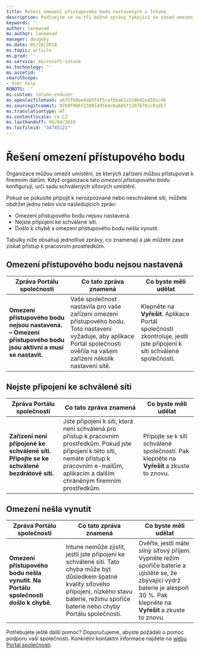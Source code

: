```yaml
---
title: Řešení omezení přístupového bodu nastavených v Intune
description: Podívejte se na tři běžné zprávy týkající se zásad omezení přístupového bodu Intune a zjistěte, jak je řešit.
keywords: ''
author: lenewsad
ms.author: lanewsad
manager: dougeby
ms.date: 05/28/2018
ms.topic: article
ms.prod: ''
ms.service: microsoft-intune
ms.technology: ''
ms.assetid: ''
searchScope:
- User help
ROBOTS: ''
ms.custom: intune-enduser
ms.openlocfilehash: a6f5fb0ae4ab5f4f5cafbba6122c0b42e4591c4b
ms.sourcegitcommit: 97b9f966f23895495b4c8a685f1397b78cc01d57
ms.translationtype: HT
ms.contentlocale: cs-CZ
ms.lasthandoff: 06/04/2018
ms.locfileid: "34745121"
---
```

# <a name="resolve-access-point-restrictions"></a>Řešení omezení přístupového bodu

Organizace můžou omezit umístění, ze kterých zařízení můžou přistupovat k firemním datům.
Když organizace tato *omezení přístupového bodu* konfigurují, určí sadu schválených síťových umístění.  

Pokud se pokusíte připojit k nerozpoznané nebo neschválené síti, můžete obdržet jednu nebo více následujících zpráv:

* Omezení přístupového bodu nejsou nastavená.
* Nejste připojení ke schválené síti.
* Došlo k chybě a omezení přístupového bodu nešla vynutit.

 Tabulky níže obsahují jednotlivé zprávy, co znamenají a jak můžete zase získat přístup k pracovním prostředkům.

## <a name="access-point-restrictions-not-set-up"></a>Omezení přístupového bodu nejsou nastavená  
| Zpráva Portálu společnosti | Co tato zpráva znamená | Co byste měli udělat                                                               
|------------------------|--------------------------|--------------------------|
| **Omezení přístupového bodu nejsou nastavená. – Omezení přístupového bodu jsou aktivní a musí se nastavit.** | Vaše společnost nastavila pro vaše zařízení omezení přístupového bodu. Toto nastavení vyžaduje, aby aplikace Portál společnosti ověřila na vašem zařízení několik nastavení sítě. | Klepněte na **Vyřešit**. Aplikace Portál společnosti zkontroluje, jestli jste připojení k síti schválené společností. |

## <a name="not-connected-to-an-approved-network"></a>Nejste připojení ke schválené síti  

| Zpráva Portálu společnosti | Co tato zpráva znamená | Co byste měli udělat                                                                   
|------------------------|-----------------------------------|--------------------------|
| **Zařízení není připojené ke schválené síti. Připojte se ke schválené bezdrátové síti.** | Jste připojení k síti, která není schválená pro přístup k pracovním prostředkům. Pokud jste připojení k této síti, nemáte přístup k pracovním e-mailům, aplikacím a dalším chráněným firemním prostředkům. | Připojte se k síti schválené společností. Pak klepněte na **Vyřešit** a zkuste to znovu. |

## <a name="restrictions-couldnt-be-enforced"></a>Omezení nešla vynutit  

| Zpráva Portálu společnosti | Co tato zpráva znamená | Co byste měli udělat                                                                      
|------------------------|-----------------------------------|--------------------------|
| **Omezení přístupového bodu nešla vynutit. Na Portálu společnosti došlo k chybě.** | Intune nemůže zjistit, jestli jste připojení ke schválené síti. Tato chyba může být důsledkem špatné kvality síťového připojení, nízkého stavu baterie, režimu spořiče baterie nebo chyby Portálu společnosti. | Ověřte, jestli máte silný síťový příjem. Vypněte režim spořiče baterie a ujistěte se, že zbývající výdrž baterie je alespoň 30 %. Pak klepněte na **Vyřešit** a zkuste to znovu. 

Potřebujete ještě další pomoc? Doporučujeme, abyste požádali o pomoc podporu vaší společnosti. Konkrétní kontaktní informace najdete na [webu Portál společnosti](https://portal.manage.microsoft.com/#HelpDeskDialog).
